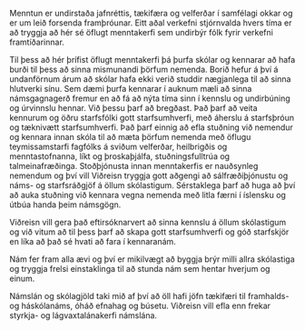 Menntun er undirstaða jafnréttis, tækifæra og velferðar í samfélagi okkar og er um leið forsenda framþróunar. Eitt aðal verkefni stjórnvalda hvers tíma er að tryggja að hér sé öflugt menntakerfi sem undirbýr fólk fyrir verkefni framtíðarinnar.

Til þess að hér þrífist öflugt menntakerfi þá þurfa skólar og kennarar að hafa burði til þess að sinna mismunandi þörfum nemenda. Borið hefur á því á undanförnum árum að skólar hafa ekki verið studdir nægjanlega til að sinna hlutverki sínu. Sem dæmi þurfa kennarar í auknum mæli að sinna námsgagnagerð fremur en að fá að nýta tíma sinn í kennslu og undirbúning og úrvinnslu hennar. Við þessu þarf að bregðast. Það þarf að veita kennurum og öðru starfsfólki gott starfsumhverfi, með áherslu á starfsþróun og tæknivætt starfsumhverfi. Það þarf einnig að efla stuðning við nemendur og kennara innan skóla til að mæta þörfum nemenda með öflugu teymissamstarfi fagfólks á sviðum velferðar, heilbrigðis og menntastofnanna, líkt og þroskaþjálfa, stuðningsfulltrúa og talmeinafræðinga. Stoðþjónusta innan menntakerfis er nauðsynleg nemendum og því vill Viðreisn tryggja gott aðgengi að sálfræðiþjónustu og náms- og starfsráðgjöf á öllum skólastigum. Sérstaklega þarf að huga að því að auka stuðning við kennara vegna nemenda með litla færni í íslensku og útbúa handa þeim námsgögn.

Viðreisn vill gera það eftirsóknarvert að sinna kennslu á öllum skólastigum og við vitum að til þess þarf að skapa gott starfsumhverfi og góð starfskjör en líka að það sé hvati að fara í kennaranám.

Nám fer fram alla ævi og því er mikilvægt að byggja brýr milli allra skólastiga og tryggja frelsi einstaklinga til að stunda nám sem hentar hverjum og einum.

Námslán og skólagjöld taki mið af því að öll hafi jöfn tækifæri til framhalds- og háskólanáms, óháð efnahag og búsetu. Viðreisn vill efla enn frekar styrkja- og lágvaxtalánakerfi námslána.